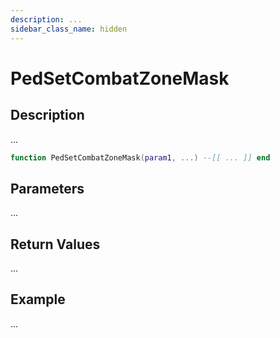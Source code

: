 ```yaml
---
description: ...
sidebar_class_name: hidden
---
```


# PedSetCombatZoneMask

## Description

...

```lua
function PedSetCombatZoneMask(param1, ...) --[[ ... ]] end
```

## Parameters

...

## Return Values

...

## Example

...

